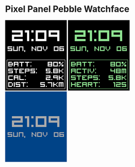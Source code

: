 # Pixel Panel Pebble Watchface

![Screenshot](emery2.png?raw=true "Screenshot")
![Screenshot](emery1.png?raw=true "Screenshot")
![Screenshot](emery3.png?raw=true "Screenshot")
